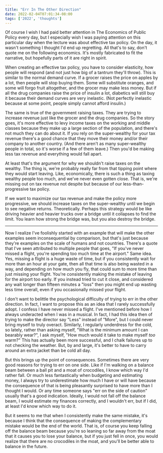 ```yaml
---
title: "Err In The Other Direction"
date: 2022-02-04T07:01:34-08:00
tags: ['2022', 'thoughts']
---
```


Of course I wish I had paid better attention in The Economics of Public Policy every day, but I especially wish I was paying attention on this particular day when the lecture was about effective tax policy.
On the day, it wasn't something I thought I'd end up regretting.
All that's to say, don't quote me on the following economics.
It's mostly fabricated to fit the narrative, but hopefully parts of it are right in spirit.

When creating an effective tax policy, you have to consider elasticity, how people will respond (and not just how big of a tantrum they'll throw).
This is similar to the normal demand curve.
If a grocer raises the price on apples by a lot, then people will stop buying them.
Some will substitute oranges, and some will forgo fruit altogether, and the grocer may make less money.
But if all the drug companies raise the price of insulin a lot, diabetics will still buy it because their demand curves are very inelastic.
(Not perfectly inelastic because at some point, people simply cannot afford insulin.)

The same is true of the government raising taxes.
They are trying to increase revenue just like the grocer and the drug companies.
So the story goes, it's more effective to levy income taxes on the working and middle classes because they make up a large section of the population, and there's not much they can do about it.
If you rely on the super-wealthy for your tax revenue there's a good chance that they move their money and/or their company to another country.
(And there aren't as many super-wealthy people in total, so it's worse if a few of them leave.)
Then you'd be making less tax revenue and everything would fall apart.

At least that's the argument for why we shouldn't raise taxes on the wealthy.
The thing is, we're probably really far from that tipping point where they would start leaving.
Like, economically, there is such a thing as taxing wealthy people too much, and we've never even gotten close.
That is, we're missing out on tax revenue not despite but because of our less-than-progressive tax policy.

If we want to maximize our tax revenue and make the policy more progressive, we should increase taxes on the super-wealthy until we begin to see negative returns.
Theoretically.
Perhaps this strategy would be like driving heavier and heavier trucks over a bridge until it collapses to find the limit.
You learn how strong the bridge was, but you also destroy the bridge.

---

Now I realize I've foolishly started with an example that will make the other examples seem inconsequential by comparison, but that's just because they're examples on the scale of humans and not countries.
There's a quote that I've seen attributed to multiple people that goes, "If you've never missed a flight, you're spending too much time at the airport."
Same idea. Yes, missing a flight is a huge waste of time, but if you consistently wait for more than an hour at your gate, then all that time is also being wasted in a way, and depending on how much you fly, that could sum to more time than just missing your flight.
You're consistently making the mistake of leaving for the airport too early.
If you instead tried to cut it close, and considered any wait longer than fifteen minutes a "loss" then you might end up wasting less time overall, even if you occasionally missed your flight.

I don't want to belittle the psychological difficulty of trying to err in the other direction.
In fact, I want to propose this as an idea that I rarely successfully adopt.
I confess I have never missed a flight.
I've mentioned before how I always underacted when I was in a musical.
In fact, I had this idea then of trying to make the director say "Less" instead of "More", but I could never bring myself to truly overact.
Similarly, I regularly underdress for the cold, so lately, rather than asking myself, "What is the minimum amount I can bearably wear?", I ask myself, "How much would it take to make myself *too* warm?"
This has actually been more successful, and I chalk failures up to not checking the weather.
But, by and large, it's better to have to carry around an extra jacket than be cold all day.

But this brings up the point of consequences.
Sometimes there are very good reasons for trying to err on one side.
Like if I'm walking on a balance beam between a ball pit and a moat of crocodiles, I know which way I'd rather fall.
Or much less fantastically when budgeting and estimating money, I always try to underestimate how much I have or will have because the consequence of that is being pleasantly surprised to have more than I thought I would.
Or any time someone says "err on the side of caution" usually that's a good indication.
Ideally, I would not fall off the balance beam, I would estimate my finances correctly, and I wouldn't err, but if I did, at least I'd know which way to do it.

But it seems to me that when I consistently make the same mistake, it's because I think that the consequence of making the complementary mistake would be the end of the world.
That is, of course you keep falling off the balance beam because you're so leaning so far away from the moat that it causes you to lose your balance, but if you just fell in once, you would realize that there are no crocodiles in the moat, and you'll be better able to balance in the future.
